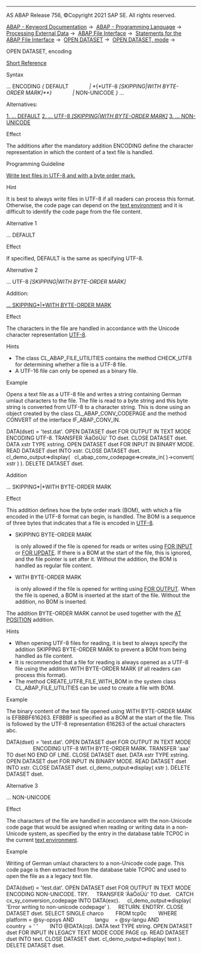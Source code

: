   

* * *

AS ABAP Release 756, ©Copyright 2021 SAP SE. All rights reserved.

[ABAP - Keyword Documentation](javascript:call_link\('abenabap.htm'\)) →  [ABAP - Programming Language](javascript:call_link\('abenabap_reference.htm'\)) →  [Processing External Data](javascript:call_link\('abenabap_language_external_data.htm'\)) →  [ABAP File Interface](javascript:call_link\('abenabap_language_files.htm'\)) →  [Statements for the ABAP File Interface](javascript:call_link\('abenfile_interface_statements.htm'\)) →  [OPEN DATASET](javascript:call_link\('abapopen_dataset.htm'\)) →  [OPEN DATASET, mode](javascript:call_link\('abapopen_dataset_mode.htm'\)) → 

OPEN DATASET, encoding

[Short Reference](javascript:call_link\('abapopen_dataset_shortref.htm'\))

Syntax

... ENCODING *{* DEFAULT
             *|* *{*UTF-8 *\[*SKIPPING*|*WITH BYTE-ORDER MARK*\]**}*
             *|* NON-UNICODE *}* ...

Alternatives:

[1\. ... DEFAULT](#!ABAP_ALTERNATIVE_1@1@)
[2\. ... UTF-8 *\[*SKIPPING*|*WITH BYTE-ORDER MARK*\]*](#!ABAP_ALTERNATIVE_2@2@)
[3\. ... NON-UNICODE](#!ABAP_ALTERNATIVE_3@3@)

Effect

The additions after the mandatory addition ENCODING define the character representation in which the content of a text file is handled.

Programming Guideline

[Write text files in UTF-8 and with a byte order mark.](javascript:call_link\('abencodepage_file_guidl.htm'\) "Guideline")

Hint

It is best to always write files in UTF-8 if all readers can process this format. Otherwise, the code page can depend on the [text environment](javascript:call_link\('abentext_environment_glosry.htm'\) "Glossary Entry") and it is difficult to identify the code page from the file content.

Alternative 1   

... DEFAULT

Effect

If specified, DEFAULT is the same as specifying UTF-8.

Alternative 2   

... UTF-8 *\[*SKIPPING*|*WITH BYTE-ORDER MARK*\]*

Addition:

[... SKIPPING*|*WITH BYTE-ORDER MARK](#!ABAP_ONE_ADD@1@)

Effect

The characters in the file are handled in accordance with the Unicode character representation [UTF-8](javascript:call_link\('abenutf8_glosry.htm'\) "Glossary Entry").

Hints

-   The class CL\_ABAP\_FILE\_UTILITIES contains the method CHECK\_UTF8 for determining whether a file is a UTF-8 file.
-   A UTF-16 file can only be opened as a binary file.

Example

Opens a text file as a UTF-8 file and writes a string containing German umlaut characters to the file. The file is read to a byte string and this byte string is converted from UTF-8 to a character string. This is done using an object created by the class CL\_ABAP\_CONV\_CODEPAGE and the method CONVERT of the interface IF\_ABAP\_CONV\_IN.

DATA(dset) = 'test.dat'.
OPEN DATASET dset FOR OUTPUT IN TEXT MODE ENCODING UTF-8.
TRANSFER 'ÄäÖöÜü' TO dset.
CLOSE DATASET dset.
DATA xstr TYPE xstring.
OPEN DATASET dset FOR INPUT IN BINARY MODE.
READ DATASET dset INTO xstr.
CLOSE DATASET dset.
cl\_demo\_output=>display(
  cl\_abap\_conv\_codepage=>create\_in( )->convert( xstr ) ).
DELETE DATASET dset.

Addition   

... SKIPPING*|*WITH BYTE-ORDER MARK

Effect

This addition defines how the byte order mark (BOM), with which a file encoded in the UTF-8 format can begin, is handled. The BOM is a sequence of three bytes that indicates that a file is encoded in [UTF-8](javascript:call_link\('abenutf8_glosry.htm'\) "Glossary Entry").

-   SKIPPING BYTE-ORDER MARK
    
    is only allowed if the file is opened for reads or writes using [FOR INPUT](javascript:call_link\('abapopen_dataset_access.htm'\)) or [FOR UPDATE](javascript:call_link\('abapopen_dataset_access.htm'\)). If there is a BOM at the start of the file, this is ignored, and the file pointer is set after it. Without the addition, the BOM is handled as regular file content.
    
-   WITH BYTE-ORDER MARK
    
    is only allowed if the file is opened for writing using [FOR OUTPUT](javascript:call_link\('abapopen_dataset_access.htm'\)). When the file is opened, a BOM is inserted at the start of the file. Without the addition, no BOM is inserted.
    

The addition BYTE-ORDER MARK cannot be used together with the [AT POSITION](javascript:call_link\('abapopen_dataset_position.htm'\)) addition.

Hints

-   When opening UTF-8 files for reading, it is best to always specify the addition SKIPPING BYTE-ORDER MARK to prevent a BOM from being handled as file content.
-   It is recommended that a file for reading is always opened as a UTF-8 file using the addition WITH BYTE-ORDER MARK (if all readers can process this format).
-   The method CREATE\_UTF8\_FILE\_WITH\_BOM in the system class CL\_ABAP\_FILE\_UTILITIES can be used to create a file with BOM.

Example

The binary content of the text file opened using WITH BYTE-ORDER MARK is EFBBBF616263. EFBBBF is specified as a BOM at the start of the file. This is followed by the UTF-8 representation 616263 of the actual characters abc.

DATA(dset) = 'test.dat'.
OPEN DATASET dset FOR OUTPUT IN TEXT MODE
                  ENCODING UTF-8 WITH BYTE-ORDER MARK.
TRANSFER 'aaa' TO dset NO END OF LINE.
CLOSE DATASET dset.
DATA xstr TYPE xstring.
OPEN DATASET dset FOR INPUT IN BINARY MODE.
READ DATASET dset INTO xstr.
CLOSE DATASET dset.
cl\_demo\_output=>display( xstr ).
DELETE DATASET dset.

Alternative 3   

... NON-UNICODE

Effect

The characters of the file are handled in accordance with the non-Unicode code page that would be assigned when reading or writing data in a non-Unicode system, as specified by the entry in the database table TCP0C in the current [text environment](javascript:call_link\('abentext_environment_glosry.htm'\) "Glossary Entry").

Example

Writing of German umlaut characters to a non-Unicode code page. This code page is then extracted from the database table TCP0C and used to open the file as a a legacy text file.

DATA(dset) = 'test.dat'.
OPEN DATASET dset FOR OUTPUT IN TEXT MODE ENCODING NON-UNICODE.
TRY.
    TRANSFER 'ÄäÖöÜü' TO dset.
  CATCH cx\_sy\_conversion\_codepage INTO DATA(exc).
    cl\_demo\_output=>display( 'Error writing to non-unicode codepage' ).
    RETURN.
ENDTRY.
CLOSE DATASET dset.
SELECT SINGLE charco
       FROM tcp0c
       WHERE platform = @sy-opsys AND
             langu    = @sy-langu AND
             country  = ' '
       INTO @DATA(cp).
DATA text TYPE string.
OPEN DATASET dset FOR INPUT IN LEGACY TEXT MODE CODE PAGE cp.
READ DATASET dset INTO text.
CLOSE DATASET dset.
cl\_demo\_output=>display( text ).
DELETE DATASET dset.